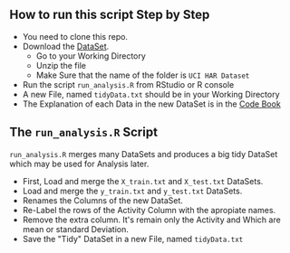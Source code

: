 How to run this script Step by Step
----------------------------------------------------------------------

* You need to clone this repo.
* Download the [DataSet](https://d396qusza40orc.cloudfront.net/getdata%2Fprojectfiles%2FUCI%20HAR%20Dataset.zip).
  + Go to your Working Directory
  + Unzip the file
  + Make Sure that the name of the folder is `UCI HAR Dataset`
* Run the script `run_analysis.R` from RStudio or R console
* A new File, named `tidyData.txt` should be in your Working Directory
* The Explanation of each Data in the new DataSet is in the [Code Book]()


The `run_analysis.R` Script
-----

`run_analysis.R` merges many DataSets and produces a big tidy DataSet which may be used for Analysis later.

* First, Load and merge the `X_train.txt` and `X_test.txt` DataSets.
* Load and merge the `y_train.txt` and `y_test.txt` DataSets.
* Renames the Columns of the new DataSet.
* Re-Label the rows of the Activity Column with the apropiate names.
* Remove the extra column. It's remain only the Activity and Which are mean or standard Deviation.
* Save the "Tidy" DataSet in a new File, named `tidyData.txt`














